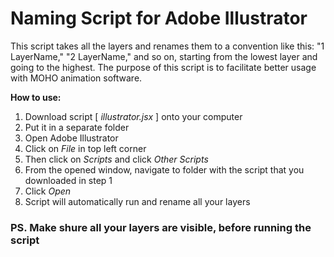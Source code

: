 # Naming Script for Adobe Illustrator

This script takes all the layers and renames them to a convention like this: "1 LayerName," "2 LayerName," and so on, starting from the lowest layer and going to the highest. The purpose of this script is to facilitate better usage with MOHO animation software.

**How to use:**
1. Download script [ *illustrator.jsx* ]  onto your computer
2. Put it in a separate folder
3. Open Adobe Illustrator
4. Click on *File* in top left corner
5. Then click on *Scripts* and click *Other Scripts* 
6. From the opened window, navigate to folder with the script that you downloaded in step 1
7. Click *Open*
8. Script will automatically run and rename all your layers

### PS. Make shure all your layers are visible, before running the script

